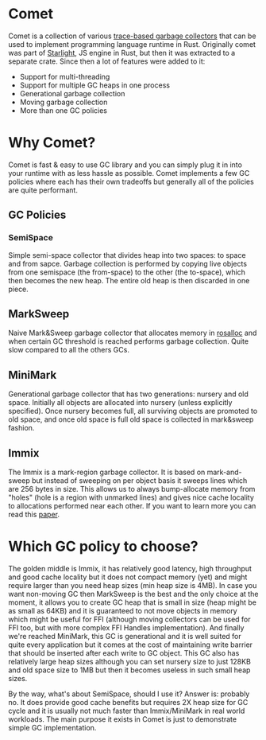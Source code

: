 # Comet

Comet is a collection of various [trace-based garbage collectors](https://en.wikipedia.org/wiki/Tracing_garbage_collection) that can be used to implement programming language runtime in Rust. Originally comet was part of [Starlight](https://github.com/starligt-js/starlight), JS engine in Rust, but then it was extracted to a separate crate. Since then a lot of features were added to it: 
- Support for multi-threading
- Support for multiple GC heaps in one process
- Generational garbage collection
- Moving garbage collection
- More than one GC policies

# Why Comet?

Comet is fast & easy to use GC library and you can simply plug it in into your runtime with as less hassle as possible. Comet implements a few GC policies where each has their own tradeoffs but generally all of the policies are quite performant. 


## GC Policies

### SemiSpace

Simple semi-space collector that divides heap into two spaces: to space and from sapce.  Garbage collection is performed by copying live objects from one semispace (the from-space) to the other (the to-space), which then becomes the new heap. The entire old heap is then discarded in one piece.

## MarkSweep

Naive Mark&Sweep garbage collector that allocates memory in [rosalloc](https://github.com/playxe/rosalloc) and when certain GC threshold is reached performs garbage collection. Quite slow compared to all the others GCs.

## MiniMark

Generational garbage collector that has two generations: nursery and old space. Initially all objects are allocated into nursery (unless explicitly specified). Once nursery becomes full, all surviving objects
are promoted to old space, and once old space is full old space is collected in mark&sweep fashion. 

## Immix 

The Immix is a mark-region garbage collector. It is based on mark-and-sweep but instead of sweeping on per object basis it sweeps lines which are 256 bytes in size. This allows us to always bump-allocate memory from "holes" (hole is a region with unmarked lines) and gives nice cache locality to allocations performed near each other. If you want to learn more you can read this [paper](https://users.cecs.anu.edu.au/~steveb/pubs/papers/immix-pldi-2008.pdf). 


# Which GC policy to choose? 

The golden middle is Immix, it has relatively good latency, high throughput and good cache locality but it does not compact memory (yet) and might require larger than you need heap sizes (min heap size is 4MB). In case you want non-moving GC then MarkSweep is the best and the only choice at the moment, it allows you to create GC heap that is small in size (heap might be as small as 64KB) and it is guaranteed to not move objects in memory which might be useful for FFI (although moving collectors can be used for FFI too, but with more complex FFI Handles implementation). And finally we're reached MiniMark, this GC is generational and it is well suited for quite every application but it comes at the cost of maintaining write barrier that should be inserted after each write to GC object. This GC also has relatively large heap sizes although you can set nursery size to just 128KB and old space size to 1MB but then it becomes useless in such small heap sizes.


By the way, what's about SemiSpace, should I use it? Answer is: probably no. It does provide good cache benefits but requires 2X heap size for GC cycle and it is usually not much faster than Immix/MiniMark in real world workloads. The main purpose it exists in Comet is just to demonstrate simple GC implementation.